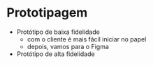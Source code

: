 # Prototipagem

- Protótipo de baixa fidelidade
    - com o cliente é mais fácil iniciar no papel
    - depois, vamos para o Figma
- Protótipo de alta fidelidade